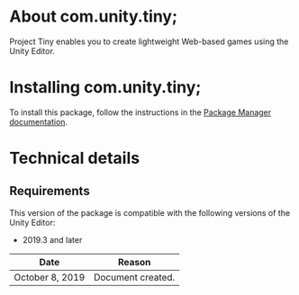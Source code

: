 # About com.unity.tiny;

Project Tiny enables you to create lightweight Web-based games using the Unity Editor.


# Installing com.unity.tiny;

To install this package, follow the instructions in the [Package Manager documentation](https://docs.unity3d.com/Packages/com.unity.package-manager-ui@latest/index.html). 

# Technical details
## Requirements

This version of the package is compatible with the following versions of the Unity Editor:

* 2019.3 and later

|Date|Reason|
|---|---|
|October 8, 2019|Document created.|
>>>